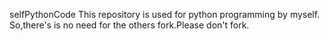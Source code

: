  selfPythonCode
This repository is used for python programming by myself.
So,there's is no need for the others fork.Please don't fork.

